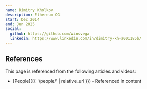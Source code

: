 ```yaml
---
name: Dimitry Kholkov
description: Ethereum OG
start: Dec 2014
end: Jun 2025
social:
  github: https://github.com/winsvega
  linkedin: https://www.linkedin.com/in/dimitry-kh-a001185b/
---
```


## References

This page is referenced from the following articles and videos:

- [People]({{ '/people/' | relative_url }}) - Referenced in content
